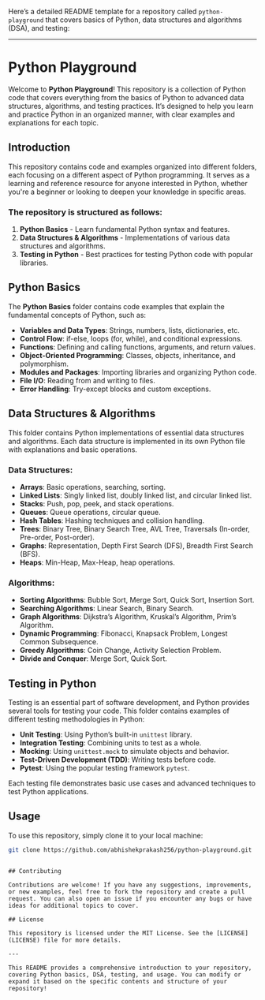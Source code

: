 Here’s a detailed README template for a repository called `python-playground` that covers basics of Python, data structures and algorithms (DSA), and testing:

---

# Python Playground

Welcome to **Python Playground**! This repository is a collection of Python code that covers everything from the basics of Python to advanced data structures, algorithms, and testing practices. It’s designed to help you learn and practice Python in an organized manner, with clear examples and explanations for each topic.


## Introduction

This repository contains code and examples organized into different folders, each focusing on a different aspect of Python programming. It serves as a learning and reference resource for anyone interested in Python, whether you're a beginner or looking to deepen your knowledge in specific areas.

### The repository is structured as follows:
1. **Python Basics** - Learn fundamental Python syntax and features.
2. **Data Structures & Algorithms** - Implementations of various data structures and algorithms.
3. **Testing in Python** - Best practices for testing Python code with popular libraries.

## Python Basics

The **Python Basics** folder contains code examples that explain the fundamental concepts of Python, such as:

- **Variables and Data Types**: Strings, numbers, lists, dictionaries, etc.
- **Control Flow**: if-else, loops (for, while), and conditional expressions.
- **Functions**: Defining and calling functions, arguments, and return values.
- **Object-Oriented Programming**: Classes, objects, inheritance, and polymorphism.
- **Modules and Packages**: Importing libraries and organizing Python code.
- **File I/O**: Reading from and writing to files.
- **Error Handling**: Try-except blocks and custom exceptions.

## Data Structures & Algorithms

This folder contains Python implementations of essential data structures and algorithms. Each data structure is implemented in its own Python file with explanations and basic operations.

### Data Structures:

- **Arrays**: Basic operations, searching, sorting.
- **Linked Lists**: Singly linked list, doubly linked list, and circular linked list.
- **Stacks**: Push, pop, peek, and stack operations.
- **Queues**: Queue operations, circular queue.
- **Hash Tables**: Hashing techniques and collision handling.
- **Trees**: Binary Tree, Binary Search Tree, AVL Tree, Traversals (In-order, Pre-order, Post-order).
- **Graphs**: Representation, Depth First Search (DFS), Breadth First Search (BFS).
- **Heaps**: Min-Heap, Max-Heap, heap operations.

### Algorithms:

- **Sorting Algorithms**: Bubble Sort, Merge Sort, Quick Sort, Insertion Sort.
- **Searching Algorithms**: Linear Search, Binary Search.
- **Graph Algorithms**: Dijkstra’s Algorithm, Kruskal’s Algorithm, Prim’s Algorithm.
- **Dynamic Programming**: Fibonacci, Knapsack Problem, Longest Common Subsequence.
- **Greedy Algorithms**: Coin Change, Activity Selection Problem.
- **Divide and Conquer**: Merge Sort, Quick Sort.

## Testing in Python

Testing is an essential part of software development, and Python provides several tools for testing your code. This folder contains examples of different testing methodologies in Python:

- **Unit Testing**: Using Python’s built-in `unittest` library.
- **Integration Testing**: Combining units to test as a whole.
- **Mocking**: Using `unittest.mock` to simulate objects and behavior.
- **Test-Driven Development (TDD)**: Writing tests before code.
- **Pytest**: Using the popular testing framework `pytest`.

Each testing file demonstrates basic use cases and advanced techniques to test Python applications.

## Usage

To use this repository, simply clone it to your local machine:

```bash
git clone https://github.com/abhishekprakash256/python-playground.git
```

```

## Contributing

Contributions are welcome! If you have any suggestions, improvements, or new examples, feel free to fork the repository and create a pull request. You can also open an issue if you encounter any bugs or have ideas for additional topics to cover.

## License

This repository is licensed under the MIT License. See the [LICENSE](LICENSE) file for more details.

---

This README provides a comprehensive introduction to your repository, covering Python basics, DSA, testing, and usage. You can modify or expand it based on the specific contents and structure of your repository!
